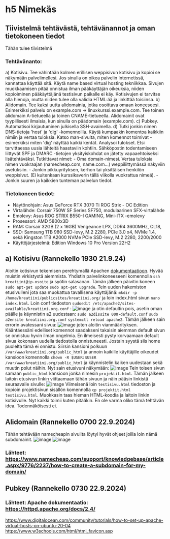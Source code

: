 # h5 Nimekäs
## Tiivistelmä tehtävästä, tehtävänannot ja oman tietokoneen tiedot
Tähän tulee tiivistelmä 
### Tehtävänanto:
a) Kotisivu. Tee vähintään kolmen erillisen weppisivun kotisivu ja kopioi se näkymään palvelimellesi. Jos sinulla on oikea palvelin Internetissä, kannattaa käyttää sitä. Käytä name based virtual hosting tekniikkaa. Sivujen muokkaamisen pitää onnistua ilman pääkäyttäjän oikeuksia, niiden kopioiminen pääkäyttäjänä testisivun paikalle ei käy. Kotisivujen ei tarvitse olla hienoja, mutta niiden tulee olla validia HTML:ää ja linkittää toisiinsa.
b) Alidomain. Tee kaksi uutta alidomainia, jotka osoittava omaan koneeseesi. Esimerkiksi palvelu on example.com -> linuxkurssi.example.com. Tee toinen alidomain A-tietueella ja toinen CNAME-tietueella. Alidomainit ovat tyypillisesti ilmaisia, kun sinulla on päädomain (example.com).
c) Pubkey. Automatisoi kirjautuminen julkisella SSH-avaimella.
d) Tutki jonkin nimen DNS-tietoja 'host' ja 'dig' -komennoilla. Käytä kumpaakin komentoa kaikkiin nimiin ja vertaa tuloksia. Katso man-sivulta, miten komennot toimivat - esimerkiksi miten 'dig' näyttää kaikki kentät. Analysoi tulokset. Etsi tarvittaessa uusia lähteitä haastaviin kohtiin. Sähköpostin todentamiseen liittyvät SPF ja DMARC -tietojen yksityiskohdat on jätetty vapaaehtoiseksi lisätehtäväksi. Tutkittavat nimet:
    - Oma domain-nimesi. Vertaa tuloksia nimen vuokraajan (namecheap.com, name.com...) weppiliittymässä näkyviin asetuksiin.
    - Jonkin pikkuyrityksen, kerhon tai yksittäisen henkilön weppisivut. (Ei kuitenkaan kurssikaverin tällä viikolla vuokrattua nimeä).
    - Jonkin suuren ja kaikkien tunteman palvelun tiedot.
### Tietokoneen tiedot: 
- Näytönohjain: Asus GeForce RTX 3070 Ti ROG Strix - OC Edition
- Virtalähde: Corsair 750W SF Series SF750, modulaarinen SFX-virtalähde
- Emolevy: Asus ROG STRIX B550-I GAMING, Mini-ITX -emolevy
- Prosessori: AMD 5800x3D
- RAM: Corsair 32GB (2 x 16GB) Vengeance LPX, DDR4 3600MHz, CL18,
- SSD: Samsung 1TB 980 SSD-levy, M.2 2280, PCIe 3.0 x4, NVMe 1.4, sekä Kingston 1TB A2000 NVMe PCIe SSD-levy, M.2 2280, 2200/2000
- Käyttöjärjestelmä: Edition	Windows 10 Pro Version	22H2
## a) Kotisivu (Rannekello 1930 21.9.24)
Aloitin kotisivun tekemisen perehtymällä Apachen [dokumentaatioon](https://httpd.apache.org/docs/2.4/). Hyvää muistin virkistystä aiemmista. Yhdistin palvelinkoneeseeni komennolla `ssh kreatiini@ip-osoite` ja syötin salasanan. Tämän jälkeen päivitin koneen `sudo apt-get update` `sudo apt-get upgrade`. Tein uuden hakemiston etusivulleni jota saa muokattua tavallisena käyttäjänä: `mkdir -p /home/kreatiini/publicsites/kreatiini.org/` ja loin index.html sivun `nano index.html`. Loin conf tiedoston `sudoedit /etc/apache2/sites-available/kreatiini.org.conf` : ![image](https://github.com/user-attachments/assets/26fc844e-78fb-4db0-be39-9a058d4edbb6) ja otin defaultin pois, asetin oman päälle ja käynnistin a2 uudestaan: `sudo a2dissite 000-default.conf` `sudo a2ensite kreatiini.org.conf` `systemctl reload apache2`. Tämän jälkeen sain errorin avatessani sivua: ![image](https://github.com/user-attachments/assets/f8454e25-1df6-4621-a293-0e032a1de897) joten aloitin vianmäärityksen. Kääntäessäni edelliset komennot saadakseni takaisin aiemman default sivun se onnistuu hyvin ilman ongelmia. En ilmeisesti pysty korvaamaan default sivua kokonaan uudella tiedostolla onnistuneesti. Jostain syystä siis home puolelta tämä ei onnistu. 
Siirsin kansioni polkuun `/var/www/kreatiini.org/public_html` ja annoin kaikille käyttäjille oikeudet kansioon komennolla `chown -R $USER:$USER /var/www/kreatiini.org/public_html` ja käynnistelin kaiken uudestaan sekä muutin polut näihin. 
Nyt sain etusivuni näkymään: ![image](https://github.com/user-attachments/assets/300deaa3-dc99-4280-97c0-b8e1237f0caa)
Tein toisen sivun samaan `public_html` kansioon jonka nimesin `projektit.html`. Tämän jälkeen laitoin etusivun linkin viittaamaan tähän sivuun ja näin pääsin linkistä seuraavalle sivulle: ![image](https://github.com/user-attachments/assets/96cf8d7d-4763-42a7-8b65-a850b0a96b47)
Viimeisenä loin `testisivu.html` tiedoston ja kopioin projektisivun sisällön komennolla `cp projektit.html testisivu.html`.  Muokkasin taas hieman HTML-koodia ja laitoin linkin kotisivulle. Nyt kaikki toimii kuten pitääkin. En ole varma oliko tämä tehtävän idea. Todennäköisesti ei. 
## Alidomain (Rannekello 0700 22.9.2024)
Tähän tehtävään namecheapin sivuilta löytyi hyvät ohjeet joilla loin nämä subdomainit. 
![image](https://github.com/user-attachments/assets/57e514cd-8743-4b2e-a2f0-9aa1facd3b3c)
![image](https://github.com/user-attachments/assets/986ae7e7-8f1c-47bb-8a83-2a0c1f6377f7)
### Lähteet: https://www.namecheap.com/support/knowledgebase/article.aspx/9776/2237/how-to-create-a-subdomain-for-my-domain/
## Pubkey (Rannekello 0730 22.9.2024)


### Lähteet: Apache dokumentaatio: https://httpd.apache.org/docs/2.4/
https://www.digitalocean.com/community/tutorials/how-to-set-up-apache-virtual-hosts-on-ubuntu-20-04
https://www.w3schools.com/html/html_favicon.asp
